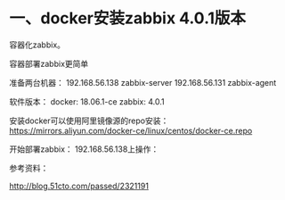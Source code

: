# 一、docker安装zabbix 4.0.1版本

容器化zabbix。

容器部署zabbix更简单

准备两台机器：
192.168.56.138 zabbix-server
192.168.56.131 zabbix-agent

软件版本：
docker: 18.06.1-ce
zabbix: 4.0.1

安装docker可以使用阿里镜像源的repo安装：
https://mirrors.aliyun.com/docker-ce/linux/centos/docker-ce.repo

开始部署zabbix：
192.168.56.138上操作：


参考资料：

http://blog.51cto.com/passed/2321191
